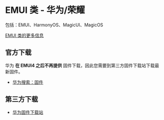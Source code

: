 # EMUI 类 - 华为/荣耀

包括：EMUI、HarmonyOS、MagicUI、MagicOS

[EMUI 类的更多信息](/normal/systems/emui.md)

## 官方下载

华为 **在 EMUI4 之后不再提供** 固件下载，因此您需要到第三方固件下载站下载最新固件。

- [华为搜索：固件](https://consumer.huawei.com/cn/support/search/?keyword=%E5%9B%BA%E4%BB%B6&t=SearchClick&product_class=CMCG10000002)

## 第三方下载

- [华为固件下载站](https://professorjtj.github.io/)
